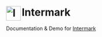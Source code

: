 # <img src="/assets/icon.svg" height="40" align="left" alt="logo">Intermark

Documentation & Demo for [Intermark](https://github.com/Data-Corruption/intermark)
